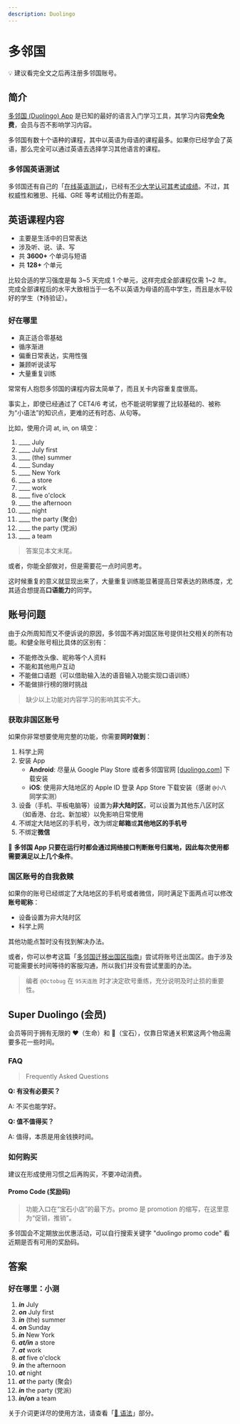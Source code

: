 ```yaml
---
description: Duolingo
---
```


# 多邻国

💡 建议看完全文之后再注册多邻国账号。

## 简介

[多邻国 (Duolingo) App](https://www.duolingo.com/) 是已知的最好的语言入门学习工具，其学习内容**完全免费**，会员与否不影响学习内容。

多邻国有数十个语种的课程，其中以英语为母语的课程最多。如果你已经学会了英语，那么完全可以通过英语去选择学习其他语言的课程。

### 多邻国英语测试

多邻国还有自己的「[在线英语测试](https://englishtest.duolingo.com/)」，已经有[不少大学认可其考试成绩](https://englishtest.duolingo.com/institutions)。不过，其权威性和雅思、托福、GRE 等考试相比仍有差距。

## 英语课程内容

- 主要是生活中的日常表达
- 涉及听、说、读、写
- 共 **3600+** 个单词与短语
- 共 **128+** 个单元

比较合适的学习强度是每 3~5 天完成 1 个单元，这样完成全部课程仅需 1~2 年。完成全部课程后的水平大致相当于一名不以英语为母语的高中学生，而且是水平较好的学生（❓待验证）。

### 好在哪里

- 真正适合零基础
- 循序渐进
- 偏重日常表达，实用性强
- 兼顾听说读写
- 大量重复训练

常常有人抱怨多邻国的课程内容太简单了，而且关卡内容重复度很高。

事实上，即使已经通过了 CET4/6 考试，也不能说明掌握了比较基础的、被称为“小语法”的知识点，更难的还有时态、从句等。

比如，使用介词 at, in, on 填空：

1. ____ July
2. ____ July first
3. ____ (the) summer
4. ____ Sunday
5. ____ New York
6. ____ a store
7. ____ work
8. ____ five o'clock
9. ____ the afternoon
10. ____ night
11. ____ the party (聚会)
12. ____ the party (党派)
13. ____ a team

> 答案见本文末尾。

或者，你能全部做对，但是需要花一点时间思考。

这时候重复的意义就显现出来了，大量重复训练能显著提高日常表达的熟练度，尤其适合想提高**口语能力**的同学。

## 账号问题

由于众所周知而又不便诉说的原因，多邻国不再对国区账号提供社交相关的所有功能。和健全账号相比具体的区别有：

- 不能修改头像、昵称等个人资料
- 不能和其他用户互动
- 不能做口语题（可以借助输入法的语音输入功能实现口语训练）
- 不能做排行榜的限时挑战

> 缺少以上功能对内容学习的影响其实不大。

### 获取非国区账号

如果你非常想要使用完整的功能，你需要**同时做到**：

1. 科学上网
2. 安装 App
   - **Android**: 尽量从 Google Play Store 或者多邻国官网 [[duolingo.com]](https://www.duolingo.com) 下载安装
   - **iOS**: 使用非大陆地区的 Apple ID 登录 App Store 下载安装（感谢 `@小八` 同学实测）
3. 设备（手机、平板电脑等）设置为**非大陆时区**，可以设置为其他东八区时区（如香港、台北、新加坡）以免影响日常使用
4. 不绑定大陆地区的手机号，改为绑定**邮箱**或**其他地区的手机号**
5. 不绑定**微信**

🚨 **多邻国 App 只要在运行时都会通过网络接口判断账号归属地，因此每次使用都需要满足以上几个条件**。

### 国区账号的自我救赎

如果你的账号已经绑定了大陆地区的手机号或者微信，同时满足下面两点可以修改**账号昵称**：

- 设备设置为非大陆时区
- 科学上网

其他功能点暂时没有找到解决办法。

或者，你可以参考这篇「[多邻国迁移出国区指南](https://shuxiao.wang/posts/duolingo-refugee/)」尝试将账号迁出国区。由于涉及可能需要长时间等待的客服沟通，所以我们并没有尝试里面的办法。

> 编者 `@Octobug` 在 `95天连胜` 时才决定砍号重练，充分说明及时止损的重要性。

## Super Duolingo (会员)

会员等同于拥有无限的 ❤️（生命）和 💎（宝石），仅靠日常通关积累这两个物品需要多花一些时间。

### FAQ

> Frequently Asked Questions

**Q: 有没有必要买？**

A: 不买也能学好。

**Q: 值不值得买？**

A: 值得，本质是用金钱换时间。

### 如何购买

建议在形成使用习惯之后再购买，不要冲动消费。

#### Promo Code (奖励码)

> 功能入口在“宝石小店”的最下方。promo 是 promotion 的缩写，在这里意为“促销，推销”。

多邻国会不定期放出优惠活动，可以自行搜索关键字 "duolingo promo code" 看近期是否有可用的奖励码。

## 答案

### 好在哪里：小测

1. ***in*** July
2. ***on*** July first
3. ***in*** (the) summer
4. ***on*** Sunday
5. ***in*** New York
6. ***at/in*** a store
7. ***at*** work
8. ***at*** five o'clock
9. ***in*** the afternoon
10. ***at*** night
11. ***at*** the party (聚会)
12. ***in*** the party (党派)
13. ***in/on*** a team

关于介词更详尽的使用方法，请查看「[📓 语法](/grammar/)」部分。
